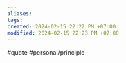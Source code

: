 ```yaml
---
aliases: 
tags: 
created: 2024-02-15 22:22 PM +07:00
modified: 2024-02-15 22:23 PM +07:00
---
```

#quote #personal/principle 
